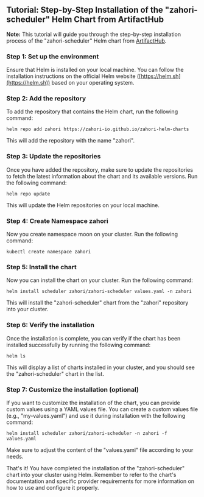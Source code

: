 ## Tutorial: Step-by-Step Installation of the "zahori-scheduler" Helm Chart from ArtifactHub


**Note:** This tutorial will guide you through the step-by-step installation process of the "zahori-scheduler" Helm chart from [ArtifactHub](https://artifacthub.io/packages/helm/zahori/zahori-scheduler). 

### Step 1: Set up the environment

Ensure that Helm is installed on your local machine. You can follow the installation instructions on the official Helm website ([https://helm.sh](https://helm.sh)) based on your operating system.

### Step 2: Add the repository

To add the repository that contains the Helm chart, run the following command:

```shell
helm repo add zahori https://zahori-io.github.io/zahori-helm-charts
```

This will add the repository with the name "zahori".

### Step 3: Update the repositories

Once you have added the repository, make sure to update the repositories to fetch the latest information about the chart and its available versions. Run the following command:

```shell
helm repo update
```

This will update the Helm repositories on your local machine.

### Step 4: Create Namespace zahori

Now you create namespace moon on your cluster. Run the following command:

```shell
kubectl create namespace zahori
```

### Step 5: Install the chart

Now you can install the chart on your cluster. Run the following command:

```shell
helm install scheduler zahori/zahori-scheduler values.yaml -n zahori
```

This will install the "zahori-scheduler" chart from the "zahori" repository into your cluster.

### Step 6: Verify the installation

Once the installation is complete, you can verify if the chart has been installed successfully by running the following command:

```shell
helm ls
```

This will display a list of charts installed in your cluster, and you should see the "zahori-scheduler" chart in the list.

### Step 7: Customize the installation (optional)

If you want to customize the installation of the chart, you can provide custom values using a YAML values file. You can create a custom values file (e.g., "my-values.yaml") and use it during installation with the following command:

```shell
helm install scheduler zahori/zahori-scheduler -n zahori -f values.yaml
```

Make sure to adjust the content of the "values.yaml" file according to your needs.

That's it! You have completed the installation of the "zahori-scheduler" chart into your cluster using Helm. Remember to refer to the chart's documentation and specific provider requirements for more information on how to use and configure it properly.

